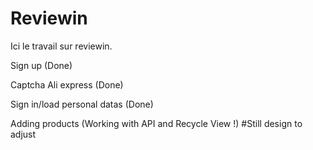 # Reviewin
Ici le travail sur reviewin. 



Sign up (Done)

Captcha Ali express (Done)

Sign in/load personal datas (Done)

Adding products (Working with API and Recycle View !) #Still design to adjust
